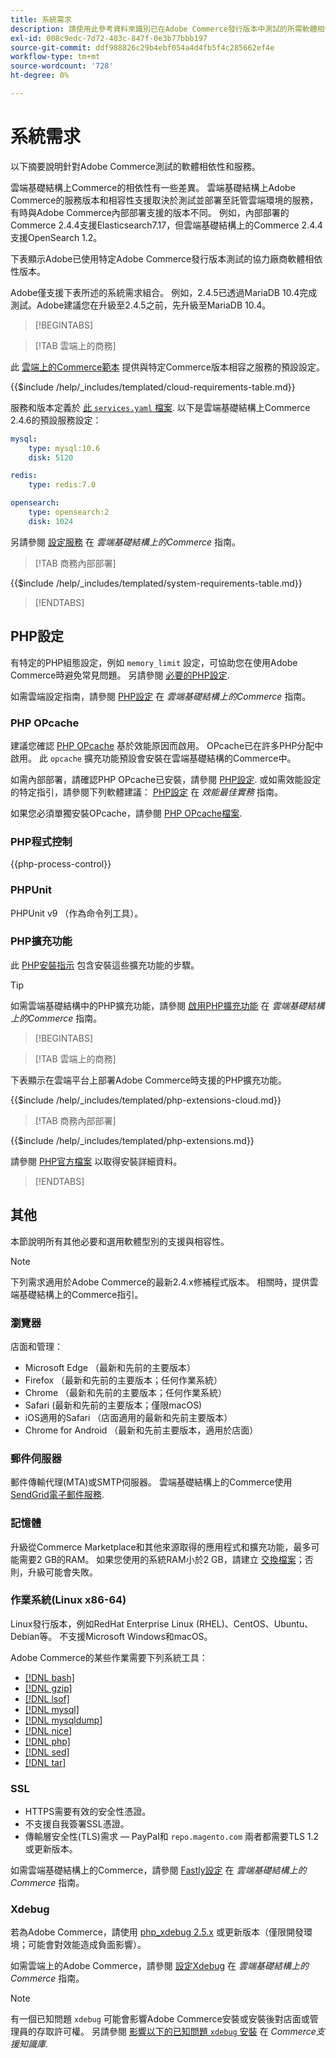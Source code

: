 ```yaml
---
title: 系統需求
description: 請使用此參考資料來識別已在Adobe Commerce發行版本中測試的所需軟體相依性。
exl-id: 008c9edc-7d72-403c-847f-0e3b77bbb197
source-git-commit: ddf988826c29b4ebf054a4d4fb5f4c285662ef4e
workflow-type: tm+mt
source-wordcount: '728'
ht-degree: 0%

---
```


# 系統需求

以下摘要說明針對Adobe Commerce測試的軟體相依性和服務。

雲端基礎結構上Commerce的相依性有一些差異。 雲端基礎結構上Adobe Commerce的服務版本和相容性支援取決於測試並部署至託管雲端環境的服務，有時與Adobe Commerce內部部署支援的版本不同。 例如，內部部署的Commerce 2.4.4支援Elasticsearch7.17，但雲端基礎結構上的Commerce 2.4.4支援OpenSearch 1.2。

下表顯示Adobe已使用特定Adobe Commerce發行版本測試的協力廠商軟體相依性版本。

Adobe僅支援下表所述的系統需求組合。 例如，2.4.5已透過MariaDB 10.4完成測試。Adobe建議您在升級至2.4.5之前，先升級至MariaDB 10.4。

>[!BEGINTABS]

>[!TAB 雲端上的商務]

此 [雲端上的Commerce範本](https://github.com/magento/magento-cloud) 提供與特定Commerce版本相容之服務的預設設定。

{{$include /help/_includes/templated/cloud-requirements-table.md}}

服務和版本定義於 [此 `services.yaml` 檔案](https://github.com/magento/magento-cloud/blob/master/.magento/services.yaml). 以下是雲端基礎結構上Commerce 2.4.6的預設服務設定：

```yaml
mysql:
    type: mysql:10.6
    disk: 5120

redis:
    type: redis:7.0

opensearch:
    type: opensearch:2
    disk: 1024
```

另請參閱 [設定服務](https://experienceleague.adobe.com/docs/commerce-cloud-service/user-guide/configure/service/services-yaml.html) 在 _雲端基礎結構上的Commerce_ 指南。

>[!TAB 商務內部部署]

{{$include /help/_includes/templated/system-requirements-table.md}}

>[!ENDTABS]

## PHP設定

有特定的PHP組態設定，例如 `memory_limit` 設定，可協助您在使用Adobe Commerce時避免常見問題。 另請參閱 [必要的PHP設定](prerequisites/php-settings.md).

如需雲端設定指南，請參閱 [PHP設定](https://experienceleague.adobe.com/docs/commerce-cloud-service/user-guide/configure/app/php-settings.html) 在 _雲端基礎結構上的Commerce_ 指南。

### PHP OPcache

建議您確認 [PHP OPcache](https://www.php.net/manual/en/intro.opcache.php) 基於效能原因而啟用。 OPcache已在許多PHP分配中啟用。 此 `opcache` 擴充功能預設會安裝在雲端基礎結構的Commerce中。

如需內部部署，請確認PHP OPcache已安裝，請參閱 [PHP設定](prerequisites/php-settings.md). 或如需效能設定的特定指引，請參閱下列軟體建議： [PHP設定](https://experienceleague.adobe.com/docs/commerce-operations/performance-best-practices/software.html#php-settings) 在 _效能最佳實務_ 指南。

如果您必須單獨安裝OPcache，請參閱 [PHP OPcache檔案](https://www.php.net/manual/en/opcache.setup.php).

### PHP程式控制

{{php-process-control}}

### PHPUnit

PHPUnit v9 （作為命令列工具）。

### PHP擴充功能

此 [PHP安裝指示](prerequisites/php-settings.md) 包含安裝這些擴充功能的步驟。

>[!TIP]
>
>如需雲端基礎結構中的PHP擴充功能，請參閱 [啟用PHP擴充功能](https://experienceleague.adobe.com/docs/commerce-cloud-service/user-guide/configure/app/php-settings.html#enable-extensions) 在 _雲端基礎結構上的Commerce_ 指南。

>[!BEGINTABS]

>[!TAB 雲端上的商務]

下表顯示在雲端平台上部署Adobe Commerce時支援的PHP擴充功能。

{{$include /help/_includes/templated/php-extensions-cloud.md}}

>[!TAB 商務內部部署]

{{$include /help/_includes/templated/php-extensions.md}}

請參閱 [PHP官方檔案](https://www.php.net/manual/en/extensions.php) 以取得安裝詳細資料。

>[!ENDTABS]

## 其他

本節說明所有其他必要和選用軟體型別的支援與相容性。

>[!NOTE]
>
>下列需求適用於Adobe Commerce的最新2.4.x修補程式版本。 相關時，提供雲端基礎結構上的Commerce指引。

### 瀏覽器

店面和管理：

- Microsoft Edge （最新和先前的主要版本）
- Firefox （最新和先前的主要版本；任何作業系統）
- Chrome （最新和先前的主要版本；任何作業系統）
- Safari (最新和先前的主要版本；僅限macOS)
- iOS適用的Safari （店面適用的最新和先前主要版本）
- Chrome for Android （最新和先前主要版本，適用於店面）

### 郵件伺服器

郵件傳輸代理(MTA)或SMTP伺服器。 雲端基礎結構上的Commerce使用 [SendGrid電子郵件服務](https://experienceleague.adobe.com/docs/commerce-cloud-service/user-guide/project/sendgrid.html).

### 記憶體

升級從Commerce Marketplace和其他來源取得的應用程式和擴充功能，最多可能需要2 GB的RAM。 如果您使用的系統RAM小於2 GB，請建立 [交換檔案](https://support.magento.com/hc/en-us/articles/360032980432)；否則，升級可能會失敗。

### 作業系統(Linux x86-64)

Linux發行版本，例如RedHat Enterprise Linux (RHEL)、CentOS、Ubuntu、Debian等。 不支援Microsoft Windows和macOS。

Adobe Commerce的某些作業需要下列系統工具：

- [[!DNL bash]](https://www.gnu.org/software/bash/)
- [[!DNL gzip]](https://www.gzip.org/)
- [[!DNL lsof]](https://linux.die.net/man/8/lsof)
- [[!DNL mysql]](https://www.mysql.com/)
- [[!DNL mysqldump]](https://dev.mysql.com/doc/refman/8.0/en/mysqldump.html)
- [[!DNL nice]](https://linux.die.net/man/1/nice)
- [[!DNL php]](https://www.php.net/)
- [[!DNL sed]](https://www.gnu.org/software/sed/manual/sed.html)
- [[!DNL tar]](https://linux.die.net/man/1/tar)

### SSL

- HTTPS需要有效的安全性憑證。
- 不支援自我簽署SSL憑證。
- 傳輸層安全性(TLS)需求 — PayPal和 `repo.magento.com` 兩者都需要TLS 1.2或更新版本。

如需雲端基礎結構上的Commerce，請參閱 [Fastly設定](https://experienceleague.adobe.com/docs/commerce-cloud-service/user-guide/cdn/setup-fastly/fastly-configuration.html) 在 _雲端基礎結構上的Commerce_ 指南。

### Xdebug

若為Adobe Commerce，請使用 [php_xdebug 2.5.x](https://xdebug.org/download) 或更新版本（僅限開發環境；可能會對效能造成負面影響）。

如需雲端上的Adobe Commerce，請參閱 [設定Xdebug](https://experienceleague.adobe.com/docs/commerce-cloud-service/user-guide/develop/test/debug.html) 在 _雲端基礎結構上的Commerce_ 指南。

>[!NOTE]
>
>有一個已知問題 `xdebug` 可能會影響Adobe Commerce安裝或安裝後對店面或管理員的存取許可權。 另請參閱 [影響以下的已知問題 `xdebug` 安裝](https://experienceleague.adobe.com/docs/commerce-knowledge-base/kb/troubleshooting/miscellaneous/known-issues-that-affect-installation.html) 在 _Commerce支援知識庫_.
